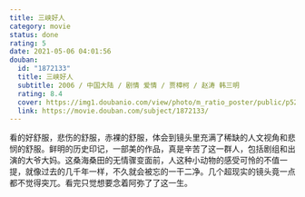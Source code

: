 ```yaml
---
title: 三峡好人
category: movie
status: done
rating: 5
date: 2021-05-06 04:01:56
douban:
  id: "1872133"
  title: 三峡好人
  subtitle: 2006 / 中国大陆 / 剧情 爱情 / 贾樟柯 / 赵涛 韩三明
  rating: 8.4
  cover: https://img1.doubanio.com/view/photo/m_ratio_poster/public/p520162740.jpg
  link: https://movie.douban.com/subject/1872133/
---
```


看的好舒服，悲伤的舒服，赤裸的舒服，体会到镜头里充满了稀缺的人文视角和悲悯的舒服。鲜明的历史印记，一部美的作品，真是辛苦了这一群人，包括剧组和出演的大爷大妈。这桑海桑田的无情骤变面前，人这种小动物的感受可怜的不值一提，就像过去的几千年一样，不久就会被忘的一干二净。几个超现实的镜头竟一点都不觉得突兀。看完只觉想要念着阿弥了了这一生。